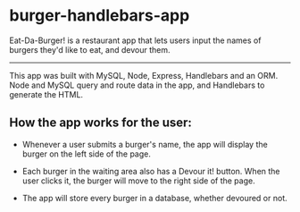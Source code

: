 # burger-handlebars-app

Eat-Da-Burger! is a restaurant app that lets users input the names of burgers they'd like to eat, and devour them. 

--------
This app was built with MySQL, Node, Express, Handlebars and an ORM. Node and MySQL query and route data in the app, and Handlebars to generate the HTML.

How the app works for the user:
--
*  Whenever a user submits a burger's name, the app will display the burger on the left side of the page.

*  Each burger in the waiting area also has a Devour it! button. When the user clicks it, the burger will move to the right side of the page.

*  The app will store every burger in a database, whether devoured or not.